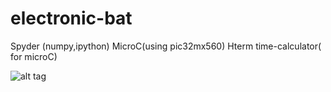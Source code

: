# electronic-bat


Spyder (numpy,ipython)
MicroC(using pic32mx560)
Hterm
time-calculator( for microC)



![alt tag](https://scontent-mrs1-1.xx.fbcdn.net/v/t35.0-12/14037817_1118279821552339_102609335_o.jpg?oh=b9a62ceeb50eda612d61b2b63082e63a&oe=58068DB6&dl=1)

